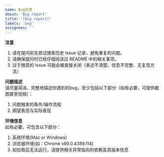 ```yaml
---
name: Bug反馈
about: 'Bug report'
title: "[Bug report]"
labels: 'bug'
assignees: ''
---
```


**注意**
1. 请在提问前先尝试搜索历史 Issue 记录，避免重复的问题。
2. 请确保提问时已经仔细阅读过 README 中的相关事项。
3. 过于随意的 Issue 可能会被直接关闭（表述不清楚、信息不完整、无复现方法）

**问题描述**  
请尽量简洁、完整地描述你遇到的bug，至少包括以下部分（如有必要，可提供截图甚至视频）：
1. 问题触发的条件/操作流程
2. 期望表现与实际表现

**环境信息**  
如有必要，可包含以下部分：
1. 系统环境(Mac or Windows)
2. 浏览器环境(如：Chrome v89.0.4389.114)
3. 如拉取后无法运行，请提供相关异常指向的依赖及其版本信息